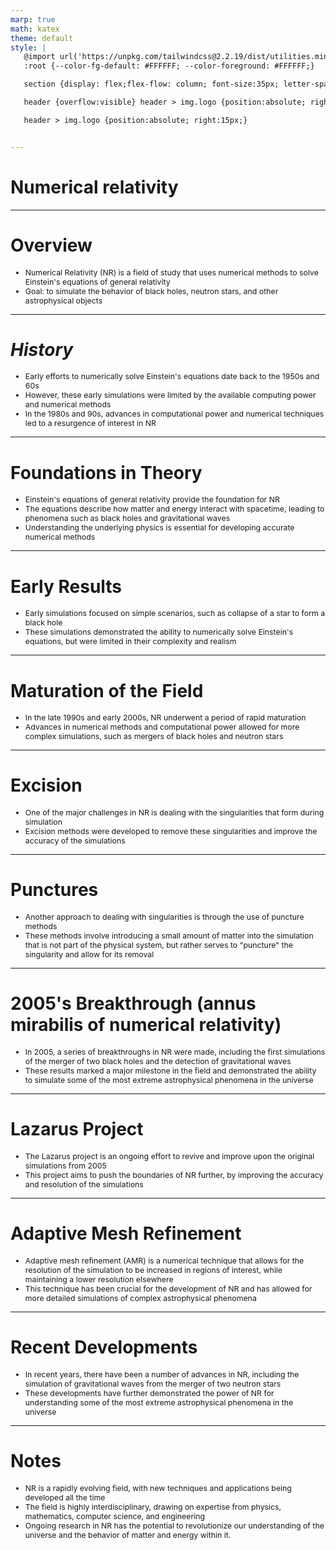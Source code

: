 ```yaml
---
marp: true
math: katex
theme: default
style: |
   @import url('https://unpkg.com/tailwindcss@2.2.19/dist/utilities.min.css');
   :root {--color-fg-default: #FFFFFF; --color-foreground: #FFFFFF;}

   section {display: flex;flex-flow: column; font-size:35px; letter-spacing:1.4px;}

   header {overflow:visible} header > img.logo {position:absolute; right:15px;}

   header > img.logo {position:absolute; right:15px;}


---
```

<!-- backgroundImage: url('backgrounds/aaabstract.png') -->
<!-- _class: lead -->

 # Numerical relativity

---
<style scoped>p,li {font-size:0.92em}</style>

 # **Overview**
- Numerical Relativity (NR) is a field of study that uses numerical methods to solve Einstein's equations of general relativity
- Goal: to simulate the behavior of black holes, neutron stars, and other astrophysical objects


---
<style scoped>p,li {font-size:0.88em}</style>

 # _History_
- Early efforts to numerically solve Einstein's equations date back to the 1950s and 60s
- However, these early simulations were limited by the available computing power and numerical methods
- In the 1980s and 90s, advances in computational power and numerical techniques led to a resurgence of interest in NR


---
<style scoped>p,li {font-size:0.88em}</style>

 # Foundations in Theory

- Einstein's equations of general relativity provide the foundation for NR
- The equations describe how matter and energy interact with spacetime, leading to phenomena such as black holes and gravitational waves
- Understanding the underlying physics is essential for developing accurate numerical methods

---
<style scoped>p,li {font-size:0.92em}</style>

 # Early Results
- Early simulations focused on simple scenarios, such as collapse of a star to form a black hole
- These simulations demonstrated the ability to numerically solve Einstein's equations, but were limited in their complexity and realism


---
<style scoped>p,li {font-size:0.92em}</style>

 # **Maturation of the Field**
- In the late 1990s and early 2000s, NR underwent a period of rapid maturation
- Advances in numerical methods and computational power allowed for more complex simulations, such as mergers of black holes and neutron stars


---
<style scoped>p,li {font-size:0.92em}</style>

 # Excision
- One of the major challenges in NR is dealing with the singularities that form during simulation
- Excision methods were developed to remove these singularities and improve the accuracy of the simulations


---
<style scoped>p,li {font-size:0.92em}</style>

 # Punctures
- Another approach to dealing with singularities is through the use of puncture methods
- These methods involve introducing a small amount of matter into the simulation that is not part of the physical system, but rather serves to "puncture" the singularity and allow for its removal


---
<style scoped>p,li {font-size:0.92em}</style>

 # 2005's Breakthrough (annus mirabilis of numerical relativity)
- In 2005, a series of breakthroughs in NR were made, including the first simulations of the merger of two black holes and the detection of gravitational waves
- These results marked a major milestone in the field and demonstrated the ability to simulate some of the most extreme astrophysical phenomena in the universe


---
<style scoped>p,li {font-size:0.92em}</style>

 # Lazarus Project
- The Lazarus project is an ongoing effort to revive and improve upon the original simulations from 2005
- This project aims to push the boundaries of NR further, by improving the accuracy and resolution of the simulations


---
<style scoped>p,li {font-size:0.92em}</style>

 # **Adaptive Mesh Refinement**
- Adaptive mesh refinement (AMR) is a numerical technique that allows for the resolution of the simulation to be increased in regions of interest, while maintaining a lower resolution elsewhere
- This technique has been crucial for the development of NR and has allowed for more detailed simulations of complex astrophysical phenomena


---
<style scoped>p,li {font-size:0.92em}</style>

 # Recent Developments

- In recent years, there have been a number of advances in NR, including the simulation of gravitational waves from the merger of two neutron stars
- These developments have further demonstrated the power of NR for understanding some of the most extreme astrophysical phenomena in the universe

---
<style scoped>p,li {font-size:0.88em}</style>

 # **Notes**
- NR is a rapidly evolving field, with new techniques and applications being developed all the time
- The field is highly interdisciplinary, drawing on expertise from physics, mathematics, computer science, and engineering
- Ongoing research in NR has the potential to revolutionize our understanding of the universe and the behavior of matter and energy within it.
